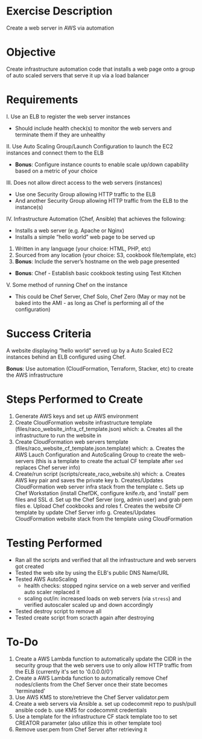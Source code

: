 # Exercise Description
Create a web server in AWS via automation

# Objective
Create infrastructure automation code that installs a web page onto a group of auto scaled servers that serve it up via a load balancer

# Requirements
I. Use an ELB to register the web server instances
 - Should include health check(s) to monitor the web servers and terminate them if they are unhealthy

II. Use Auto Scaling Group/Launch Configuration to launch the EC2 instances and connect them to the ELB
 - **Bonus**: Configure instance counts to enable scale up/down capability based on a metric of your choice

III. Does not allow direct access to the web servers (instances)
 - Use one Security Group allowing HTTP traffic to the ELB
 - And another Security Group allowing HTTP traffic from the ELB to the instance(s)

IV. Infrastructure Automation (Chef, Ansible) that achieves the following:
 - Installs a web server (e.g. Apache or Nginx)
 - Installs a simple “hello world” web page to be served up
 1. Written in any language (your choice: HTML, PHP, etc)
 2. Sourced from any location (your choice: S3, cookbook file/template, etc)
 3. **Bonus**: Include the server’s hostname on the web page presented
 - **Bonus**: Chef - Establish basic cookbook testing using Test Kitchen

V. Some method of running Chef on the instance
 - This could be Chef Server, Chef Solo, Chef Zero
  (May or may not be baked into the AMI - as long as Chef is performing all of the configuration)

# Success Criteria
A website displaying “hello world” served up by a Auto Scaled EC2 instances behind an ELB configured using Chef.

**Bonus**: Use automation (CloudFormation, Terraform, Stacker, etc) to create the AWS infrastructure

# Steps Performed to Create
1. Generate AWS keys and set up AWS environment
2. Create CloudFormation website infrastructure template (files/raco_website_infra_cf_template.json) which:
   a. Creates all the infrastructure to run the website in
3. Create CloudFormation web servers template (files/raco_website_cf_template.json.template) which:
   a. Creates the AWS Lauch Configuration and AutoScaling Group to create the web-servers
      (this is a template to create the actual CF template after `sed` replaces Chef server info)
4. Create/run script (scripts/create_raco_website.sh) which:
   a. Creates AWS key pair and saves the private key
   b. Creates/Updates CloudFormation web server infra stack from the template
   c. Sets up Chef Workstation (install ChefDK, configure knife.rb, and 'install' pem files and SSL
   d. Set up the Chef Server (org, admin user) and grab pem files
   e. Upload Chef cookbooks and roles
   f. Creates the website CF template by update Chef Server info
   g. Creates/Updates CloudFormation website stack from the template using CloudFormation

# Testing Performed
- Ran all the scripts and verified that all the infrastructure and web servers got created
- Tested the web site by using the ELB's public DNS Name/URL
- Tested AWS AutoScaling
   - health checks: stopped nginx service on a web server and verified auto scaler replaced it
   - scaling out/in: increased loads on web servers (via `stress`) and verified
     autoscaler scaled up and down accordingly
- Tested destroy script to remove all
- Tested create script from scracth again after destroying

# To-Do
1. Create a AWS Lambda function to automatically update the CIDR in the security group
   that the web servers use to only allow HTTP traffic from the ELB
   (currently it's set to '0.0.0.0/0')
2. Create a AWS Lambda function to automatically remove Chef nodes/clients from the 
   Chef Server once their state becomes 'terminated'
3. Use AWS KMS to store/retrieve the Chef Server validator.pem
4. Create a web servers via Ansible
   a. set up codecommit repo to push/pull ansible code
   b. use KMS for codecommit credentials
5. Use a template for the infrastructure CF stack template too to set CREATOR parameter (also utilize this in other template too)
6. Remove user.pem from Chef Server after retrieving it
